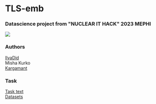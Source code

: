 # TLS-emb
### Datascience project from "NUCLEAR IT HACK" 2023 MEPHI
![](https://github.com/kargamant/TLS-emb/assets/54020145/a54039b0-5a2a-4995-83ac-970d2eb39f0e)
### Authors
[IlyaDid](https://github.com/IlyaDid)\
Misha Kurko\
[Kargamant](https://github.com/kargamant)
### Task
[Task text](https://github.com/kargamant/TLS-emb/files/11939832/_._._.pdf)\
[Datasets](https://drive.google.com/drive/folders/18FbIpfbq0cRKPw5a3cBdjFVTXkdHUiut?usp=sharing)
